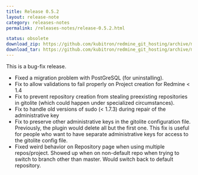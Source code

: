 ```yaml
---
title: Release 0.5.2
layout: release-note
category: releases-notes
permalink: /releases-notes/release-0.5.2.html

status: obsolete
download_zip: https://github.com/kubitron/redmine_git_hosting/archive/master.zip
download_tar: https://github.com/kubitron/redmine_git_hosting/archive/master.tar.gz
---
```


This is a bug-fix release.

* Fixed a migration problem with PostGreSQL (for uninstalling).
* Fix to allow validations to fail properly on Project creation for Redmine < 1.4
* Fix to prevent repository creation from stealing preexisting repositories in gitolite (which could happen under specialized circumstances).
* Fix to handle old versions of sudo (< 1.7.3) during repair of the administrative key
* Fix to preserve other administrative keys in the gitolite configuration file.  Previously, the plugin would delete all but the first one.  This fix is useful for people who want to have separate administrative keys for access to the gitolite config file.
* Fixed weird behavior on Repository page when using multiple repos/project.  Showed up when on non-default repo when trying to switch to branch other than master.  Would switch back to default repository.
